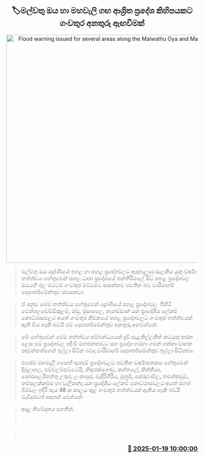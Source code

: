 <p align='center'><b><h2 align='center' title='Flood warning issued for several areas along the Malwathu Oya and Mahaweli River'>🏷මල්වතු ඔය හා මහවැලි ගඟ ආශ්‍රිත ප්‍රදේශ කිහිපයකට ගංවතුර අනතුරු ඇඟවීමක්</h2></b></p>
<p align='center'><img src='https://helakuru.sgp1.cdn.digitaloceanspaces.com/esana/images/lib/floods-w.jpg' width='600' alt='Flood warning issued for several areas along the Malwathu Oya and Mahaweli River'></p>

> මල්වතු ඔය ද්‍රෝණියේ ඉහළ හා පහළ ප්‍රදේශවලට ඇදහැලුණු සැලකිය යුතු වර්ෂා තත්ත්වය හේතුවෙන් පහල ධාරා ප්‍රදේශයේ තන්තිරිමලේ සිට පහළ ප්‍රදේශවල ඔයෙහි ජල මට්ටම ගංවතුර මට්ටමට ආසන්නව පවතින බව වාරිමාර්ග දෙපාර්තමේන්තුව පවසනවා.

> ඒ අනුව මෙම තත්ත්වය හේතුවෙන් ද්‍රෝණියේ පහළ ප්‍රදේශවල  පිහිටි වෙන්ගලචෙඩ්ඩිකුලම්, මඩු, මුසාලෛ, නැනඩ්ඩාන් යන ප්‍රාදේශීය ලේකම් කොට්ඨාසවලට අයත් ගංවතුර නිම්නයේ පහළ ප්‍රදේශවලට ගංවතුර තත්ත්වයක් ඇති විය හැකි බවයි එම දෙපාර්තමේන්තුව අනතුරු අඟවන්නේ.

> මේ හේතුවෙන් මෙම තත්ත්වය සම්බන්ධයෙන් දැඩි සැළකිල්ලකින් කටයුතු කරන ලෙස එම ප්‍රදේශවල පදිංචි මහජනතාවට සහ ප්‍රදේශ හරහා ගමන් ගන්නා වාහන පදවන්නන්ගෙන් ඉල්ලා සිටින බවද වාරිමාර්ග දෙපාර්තමේන්තුව ඉල්ලා සිටිනවා.

> එසේම මහවැලි ගඟෙහි ඇතැම් ප්‍රදේශවලට පවතින වර්ෂාපතන​ය හේතුවෙන් දිඹුලාගල, එච්චලම්පට්ටෙයි, හිඟුරක්ගොඩ, කන්තලේ, කින්නියා, කෝරලෙයිපත්තු උතුර, ලංකාපුර, මැදිරිගිරිය, මූතූර්, සේරුවාවිල, තමන්කඩුව, තම්පලක්කම්ම හා වැලිකන්ද යන ප්‍රදේශීය ලේකම් කොට්ඨාසවලට අයත් පහත් බිම්වල ඉදිරි පැය 48 ක කාලය තුළ ගංවතුර තත්ත්වයක් ඇතිය හැකි බවයි වැඩිදුරටත් සඳහන් වෙන්නේ.

> අදාළ නිවේදනය පහතින්. 

>  

>  



<h3 align='right'><a href='https://www.helakuru.lk/esana/p/106682/'>📅 2025-01-19 10:00:00</a></h3>
